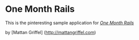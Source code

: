 # One Month Rails

This is the pinteresting sample application for
[*One Month Rails*](http://onemonthrails.com)

by [Mattan Griffel] (http://mattangriffel.com)
